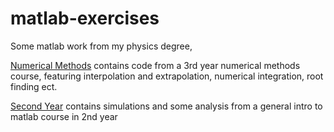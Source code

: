 # matlab-exercises

Some matlab work from my physics degree, 

[Numerical Methods](numerical-methods) contains code from a 3rd year numerical methods course, featuring interpolation and extrapolation, numerical integration, root finding ect.

[Second Year](second-year) contains simulations and some analysis from a general intro to matlab course in 2nd year
